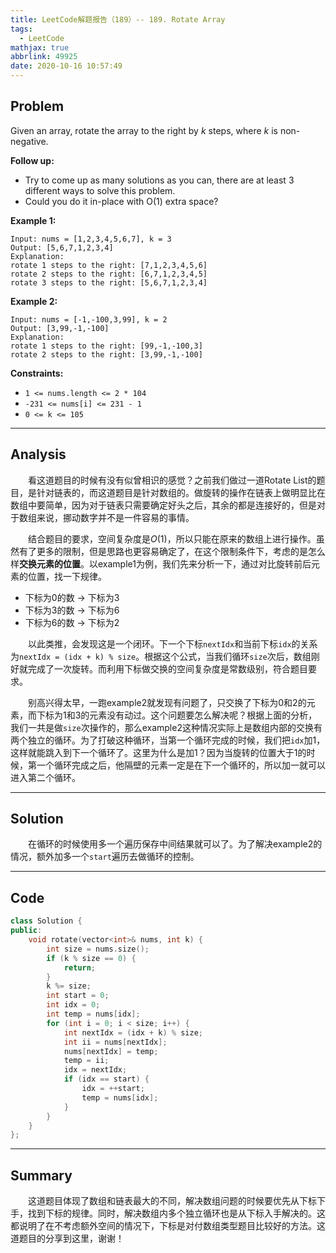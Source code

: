 ```yaml
---
title: LeetCode解题报告（189）-- 189. Rotate Array
tags:
  - LeetCode
mathjax: true
abbrlink: 49925
date: 2020-10-16 10:57:49
---
```


## Problem

Given an array, rotate the array to the right by *k* steps, where *k* is non-negative.

**Follow up:**

- Try to come up as many solutions as you can, there are at least 3 different ways to solve this problem.
- Could you do it in-place with O(1) extra space?

<!-- more -->

**Example 1:**

```
Input: nums = [1,2,3,4,5,6,7], k = 3
Output: [5,6,7,1,2,3,4]
Explanation:
rotate 1 steps to the right: [7,1,2,3,4,5,6]
rotate 2 steps to the right: [6,7,1,2,3,4,5]
rotate 3 steps to the right: [5,6,7,1,2,3,4]
```

**Example 2:**

```
Input: nums = [-1,-100,3,99], k = 2
Output: [3,99,-1,-100]
Explanation: 
rotate 1 steps to the right: [99,-1,-100,3]
rotate 2 steps to the right: [3,99,-1,-100]
```

**Constraints:**

- `1 <= nums.length <= 2 * 104`
- `-231 <= nums[i] <= 231 - 1`
- `0 <= k <= 105`

------

## Analysis

&emsp;&emsp;看这道题目的时候有没有似曾相识的感觉？之前我们做过一道Rotate List的题目，是针对链表的，而这道题目是针对数组的。做旋转的操作在链表上做明显比在数组中要简单，因为对于链表只需要确定好头之后，其余的都是连接好的，但是对于数组来说，挪动数字并不是一件容易的事情。

&emsp;&emsp;结合题目的要求，空间复杂度是$O(1)$，所以只能在原来的数组上进行操作。虽然有了更多的限制，但是思路也更容易确定了，在这个限制条件下，考虑的是怎么样**交换元素的位置**。以example1为例，我们先来分析一下，通过对比旋转前后元素的位置，找一下规律。

- 下标为0的数 -> 下标为3
- 下标为3的数 -> 下标为6
- 下标为6的数 -> 下标为2

&emsp;&emsp;以此类推，会发现这是一个闭环。下一个下标`nextIdx`和当前下标`idx`的关系为`nextIdx = (idx + k) % size`。根据这个公式，当我们循环`size`次后，数组刚好就完成了一次旋转。而利用下标做交换的空间复杂度是常数级别，符合题目要求。

&emsp;&emsp;别高兴得太早，一跑example2就发现有问题了，只交换了下标为0和2的元素，而下标为1和3的元素没有动过。这个问题要怎么解决呢？根据上面的分析，我们一共是做`size`次操作的，那么example2这种情况实际上是数组内部的交换有两个独立的循环。为了打破这种循环，当第一个循环完成的时候，我们把`idx`加1，这样就能跳入到下一个循环了。这里为什么是加1？因为当旋转的位置大于1的时候，第一个循环完成之后，他隔壁的元素一定是在下一个循环的，所以加一就可以进入第二个循环。

------

## Solution

&emsp;&emsp;在循环的时候使用多一个遍历保存中间结果就可以了。为了解决example2的情况，额外加多一个`start`遍历去做循环的控制。

------

## Code

```c++
class Solution {
public:
    void rotate(vector<int>& nums, int k) {
        int size = nums.size();
        if (k % size == 0) {
            return;
        }
        k %= size;
        int start = 0;
        int idx = 0;
        int temp = nums[idx];
        for (int i = 0; i < size; i++) {
            int nextIdx = (idx + k) % size;
            int ii = nums[nextIdx];
            nums[nextIdx] = temp;
            temp = ii;
            idx = nextIdx;
            if (idx == start) {
                idx = ++start;
                temp = nums[idx];
            }
        }
    }
};
```

------

## Summary

&emsp;&emsp;这道题目体现了数组和链表最大的不同，解决数组问题的时候要优先从下标下手，找到下标的规律。同时，解决数组内多个独立循环也是从下标入手解决的。这都说明了在不考虑额外空间的情况下，下标是对付数组类型题目比较好的方法。这道题目的分享到这里，谢谢！
